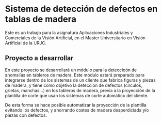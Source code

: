# Sistema de detección de defectos en tablas de madera

Este es un trabajo para la asignatura Aplicaciones Industriales y Comerciales de la Visión Artificial, en el Master 
Universitario en Visión Artificial de la URJC.

## Proyecto a desarrollar

En este proyecto se desarrollará un módulo para la deteccioón de anomalías en tableros de madera. Este 
módulo estará preparado para integrarse dentro de los sistemas de un cliente que fabrica figuras y piezas de madera, 
y tiene como objetivo la detección de defectos (circulos, grietas, manchas...) en los tableros de madera,
previa a la proyección de la plantilla de corte que usan los sistemas de corte automático del cliente.

De esta forma se hace posible automatizar la proyección de la plantilla evitando los defectos, y
ahorrando costes de madera desperdiciada y/o piezas con defectos.

